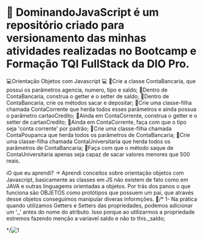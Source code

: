 # 🥇 DominandoJavaScript é um repositório criado para versionamento das minhas atividades realizadas no Bootcamp e Formação TQI FullStack da DIO Pro.


💻Orientação Objetos com Javascript 💻
🥇Crie a classe ContaBancaria, que possui os parâmetros agencia, numero, tipo e saldo;
🥇Dentro de ContaBancaria, construa o getter e o setter de saldo;
🥇Dentro de ContaBancaria, crie os métodos sacar e depositar;
🥇Crie uma classe-filha chamada ContaCorrente que herda todos esses parâmetros e ainda possua o parâmetro cartaoCredito;
🥇Ainda em ContaCorrente, construa o getter e o setter de cartaoCredito;
🥇Ainda em ContaCorrente, faça com que o tipo seja 'conta corrente' por padrão;
🥇Crie uma classe-filha chamada ContaPoupanca que herda todos os parâmetros de ContaBancaria;
🥇Crie uma classe-filha chamada ContaUniversitaria que herda todos os parâmetros de ContaBancaria;
🥇Faça com que o método saque de ContaUniversitaria apenas seja capaz de sacar valores menores que 500 reais.


ℹ️O que eu aprendi? 
 -> Aprendi conceitos sobre orientação objetos com Javascript, basicamente as classes em JS não existem de fato como em JAVA  e outras linguagems orientadas a objetos.
Por trás dos panos o que funciona são OBJETOS como protótipos que possuem um pai, que através desse objetos conseguimos manipular diveras informções.
🥷/*
1- Na prática quando utilizamos Getters e Setters das propriedades, podemos
adicionar um '_' antes do nome do atributo. Isso porque ao utilizarmos a 
propriedade estremos fazendo menção a variavel saldo  e não to this._saldo;

*/![1](https://github.com/user-attachments/assets/d9b9f8c8-f9a6-459d-a8bb-a2b479926445)
